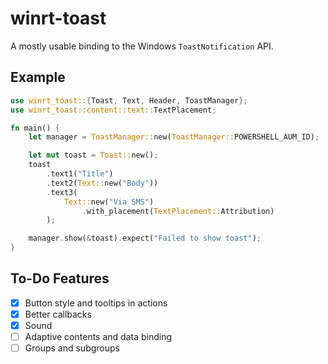 # winrt-toast

A mostly usable binding to the Windows `ToastNotification` API.

## Example

```rust
use winrt_toast::{Toast, Text, Header, ToastManager};
use winrt_toast::content::text::TextPlacement;

fn main() {
    let manager = ToastManager::new(ToastManager::POWERSHELL_AUM_ID);

    let mut toast = Toast::new();
    toast
        .text1("Title")
        .text2(Text::new("Body"))
        .text3(
            Text::new("Via SMS")
                .with_placement(TextPlacement::Attribution)
        );

    manager.show(&toast).expect("Failed to show toast");
}
```

## To-Do Features

* [x] Button style and tooltips in actions
* [x] Better callbacks
* [x] Sound
* [ ] Adaptive contents and data binding
* [ ] Groups and subgroups